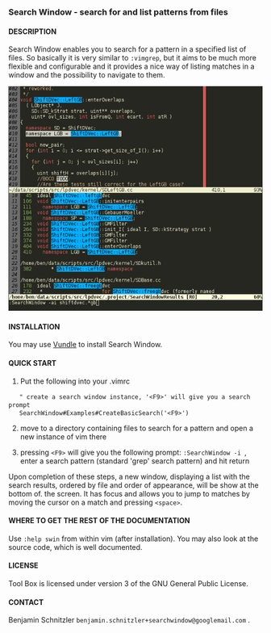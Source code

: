 ### Search Window - search for and list patterns from files

#### DESCRIPTION

Search Window enables you to search for a pattern in a specified list of files.
So basically it is very similar to `:vimgrep`, but it aims to be much more
flexible and configurable and it provides a nice way of listing matches in a
window and the possibility to navigate to them.

![Screenshot](https://raw.githubusercontent.com/bschnitz/SearchWindow/various/screenshot.png)

#### INSTALLATION

You may use [Vundle][1] to install Search Window.

#### QUICK START

1. Put the following into your .vimrc

```vim
   " create a search window instance, '<F9>' will give you a search prompt
   SearchWindow#Examples#CreateBasicSearch('<F9>')
```

2. move to a directory containing files to search for a pattern and open a new
   instance of vim there

3. pressing `<F9>` will give you the following prompt: `:SearchWindow -i `, enter
   a search pattern (standard 'grep' search pattern) and hit return

Upon completion of these steps, a new window, displaying a list with the search
results, ordered by file and order of appearance, will be show at the bottom of.
the screen. It has focus and allows you to jump to matches by moving the cursor
on a match and pressing `<space>`.

#### WHERE TO GET THE REST OF THE DOCUMENTATION

Use `:help swin` from within vim (after installation). You may also look at the
source code, which is well documented.

#### LICENSE

Tool Box is licensed under version 3 of the GNU General Public License.

#### CONTACT

Benjamin Schnitzler `benjamin.schnitzler+searchwindow@googlemail.com` .

[1]: https://github.com/gmarik/Vundle.vim
